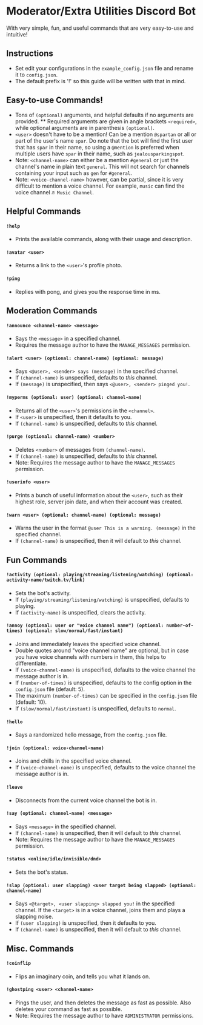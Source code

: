# Moderator/Extra Utilities Discord Bot
With very simple, fun, and useful commands that are very easy-to-use and intuitive!

## Instructions
* Set edit your configurations in the `example_config.json` file and rename it to `config.json`.
* The default prefix is '!' so this guide will be written with that in mind.

## Easy-to-use Commands!
* Tons of `(optional)` arguments, and helpful defaults if no arguments are provided.
** Required arguments are given in angle brackets `<required>`, while optional arguments are in parenthesis `(optional)`.
* `<user>` doesn't have to be a mention! Can be a mention `@spartan` or all or part of the user's name `spar`. Do note that the bot will find the first user that has `spar` in their name, so using a `@mention` is preferred when multiple users have `spar` in their name, such as `jealousparkingspot`.
* Note: `<channel-name>` can either be a mention `#general` or just the channel's name in plain text `general`. This will not search for channels containing your input such as `gen` for `#general`.
* Note: `<voice-channel-name>` however, can be partial, since it is very difficult to mention a voice channel. For example, `music` can find the voice channel `♬ Music Channel`.

## Helpful Commands

#### `!help`
* Prints the available commands, along with their usage and description.

#### `!avatar <user>`
* Returns a link to the `<user>`'s profile photo. 

#### `!ping`
* Replies with pong, and gives you the response time in ms.

## Moderation Commands

#### `!announce <channel-name> <message>`
* Says the `<message>` in a specified channel.
* Requires the message author to have the `MANAGE_MESSAGES` permission.

#### `!alert <user> (optional: channel-name) (optional: message)`
* Says `<@user>, <sender> says (message)` in the specified channel.
* If `(channel-name)` is unspecified, defaults to *this* channel.
* If `(message)` is unspecified, then says `<@user>, <sender> pinged you!`.

#### `!myperms (optional: user) (optional: channel-name)`
* Returns all of the `<user>`'s permissions in the `<channel>`.
* If `<user>` is unspecified, then it defaults to you.
* If `(channel-name)` is unspecified, defaults to *this* channel.

#### `!purge (optional: channel-name) <number>`
* Deletes `<number>` of messages from `(channel-name)`.
* If `(channel-name)` is unspecified, defaults to *this* channel.
* Note: Requires the message author to have the `MANAGE_MESSAGES` permission.

#### `!userinfo <user>`
* Prints a bunch of useful information about the `<user>`, such as their highest role, server join date, and when their account was created.

#### `!warn <user> (optional: channel-name) (optional: message)`
* Warns the user in the format `@user This is a warning. (message)` in the specified channel.
* If `(channel-name)` is unspecified, then it will default to *this* channel.

## Fun Commands

#### `!activity (optional: playing/streaming/listening/watching) (optional: activity-name/twitch.tv/link)`
* Sets the bot's activity.
* If `(playing/streaming/listening/watching)` is unspecified, defaults to playing.
* If `(activity-name)` is unspecified, clears the activity.

#### `!annoy (optional: user or "voice channel name") (optional: number-of-times) (optional: slow/normal/fast/instant)`
* Joins and immediately leaves the specified voice channel.
* Double quotes around "voice channel name" are optional, but in case you have voice channels with numbers in them, this helps to differentiate.
* If `(voice-channel-name)` is unspecified, defaults to the voice channel the message author is in.
* If `(number-of-times)` is unspecified, defaults to the config option in the `config.json` file (default: 5).
* The maximum `(number-of-times)` can be specified in the `config.json` file (default: 10).
* If `(slow/normal/fast/instant)` is unspecified, defaults to `normal`.

#### `!hello`
* Says a randomized hello message, from the `config.json` file.

#### `!join (optional: voice-channel-name)`
* Joins and chills in the specified voice channel.
* If `(voice-channel-name)` is unspecified, defaults to the voice channel the message author is in.

#### `!leave`
* Disconnects from the current voice channel the bot is in.

#### `!say (optional: channel-name) <message>`
* Says `<message>` in the specified channel.
* If `(channel-name)` is unspecified, then it will default to *this* channel.
* Note: Requires the message author to have the `MANAGE_MESSAGES` permission.

#### `!status <online/idle/invisible/dnd>`
* Sets the bot's status.

#### `!slap (optional: user slapping) <user target being slapped> (optional: channel-name)`
* Says `<@target>, <user slapping> slapped you!` in the specified channel. If the `<target>` is in a voice channel, joins them and plays a slapping noise. 
* If `(user slapping)` is unspecified, then it defaults to you.
* If `(channel-name)` is unspecified, then it will default to *this* channel.

## Misc. Commands

#### `!coinflip`
* Flips an imaginary coin, and tells you what it lands on.

#### `!ghostping <user> <channel-name>`
* Pings the user, and then deletes the message as fast as possible. Also deletes your command as fast as possible.
* Note: Requires the message author to have `ADMINISTRATOR` permissions.
